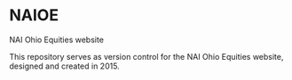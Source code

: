 # NAIOE
NAI Ohio Equities website

This repository serves as version control for the NAI Ohio Equities website, designed and created in 2015.

